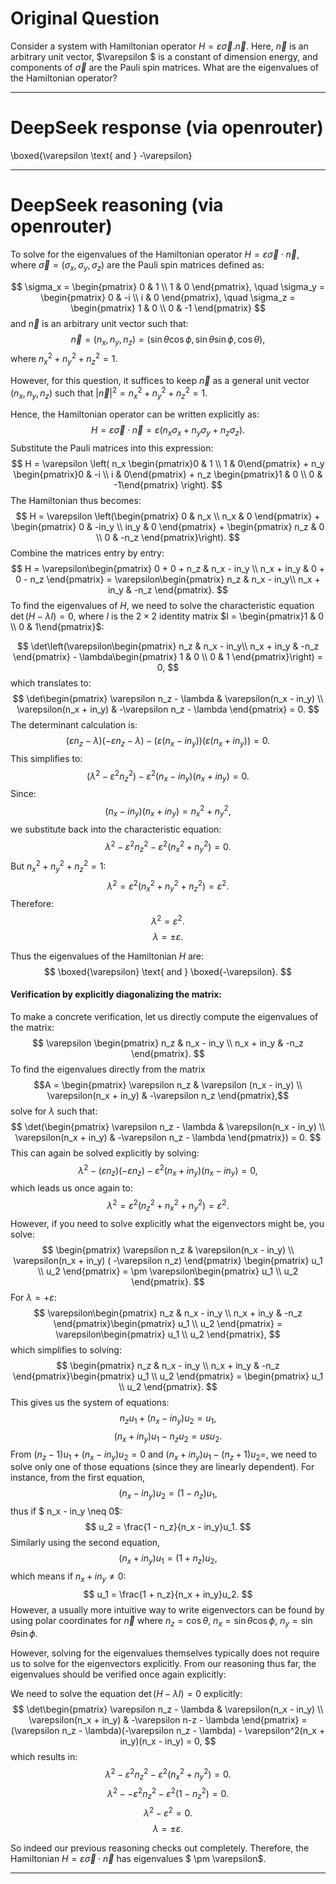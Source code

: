 # Original Question

Consider a system with Hamiltonian operator $H = \varepsilon \vec{\sigma}.\vec{n}$. Here, $\vec{n}$ is an arbitrary unit vector, $\varepsilon $ is a constant of dimension energy, and components of $\vec{\sigma}$ are the Pauli spin matrices. What are the eigenvalues of the Hamiltonian operator?


---

# DeepSeek response (via openrouter)

\boxed{\varepsilon \text{ and } -\varepsilon}

---

# DeepSeek reasoning (via openrouter)

To solve for the eigenvalues of the Hamiltonian operator $H = \varepsilon \vec{\sigma} \cdot \vec{n}$, where $\vec{\sigma} = (\sigma_x, \sigma_y, \sigma_z)$ are the Pauli spin matrices defined as:

$$
\sigma_x = \begin{pmatrix}
0 & 1 \\
1 & 0
\end{pmatrix}, \quad
\sigma_y = \begin{pmatrix}
0 & -i \\
i & 0
\end{pmatrix}, \quad
\sigma_z = \begin{pmatrix}
1 & 0 \\
0 & -1
\end{pmatrix}
$$
and $\vec{n}$ is an arbitrary unit vector such that:
$$
\vec{n} = (n_x, n_y, n_z) = (\sin\theta\cos\phi, \sin\theta\sin\phi, \cos\theta),
$$
where $n_x^2 + n_y^2 + n_z^2 = 1$.

However, for this question, it suffices to keep $\vec{n}$ as a general unit vector $(n_x, n_y, n_z)$ such that $|\vec{n}|^2 = n_x^2 + n_y^2 + n_z^2 = 1$. 

Hence, the Hamiltonian operator can be written explicitly as:
$$
H = \varepsilon \vec{\sigma} \cdot \vec{n} = \varepsilon (n_x \sigma_x + n_y \sigma_y + n_z \sigma_z).
$$
Substitute the Pauli matrices into this expression:
$$
H = \varepsilon \left( n_x \begin{pmatrix}0 & 1 \\ 1 & 0\end{pmatrix} + n_y \begin{pmatrix}0 & -i \\ i & 0\end{pmatrix} + n_z \begin{pmatrix}1 & 0 \\ 0 & -1\end{pmatrix} \right).
$$
The Hamiltonian thus becomes:
$$
H = \varepsilon \left(\begin{pmatrix}
0 & n_x \\
n_x & 0
\end{pmatrix} +
\begin{pmatrix}
0 & -in_y \\
in_y & 0
\end{pmatrix} +
\begin{pmatrix}
n_z & 0 \\
0 & -n_z
\end{pmatrix}\right).
$$
Combine the matrices entry by entry:
$$
H = \varepsilon\begin{pmatrix}
0 + 0 + n_z & n_x - in_y \\
n_x + in_y & 0 + 0 - n_z
\end{pmatrix} = \varepsilon\begin{pmatrix}
n_z & n_x - in_y\\
n_x + in_y & -n_z
\end{pmatrix}.
$$
To find the eigenvalues of $H$, we need to solve the characteristic equation $\det(H - \lambda I) = 0$, where $I$ is the $2 \times 2$ identity matrix $I = \begin{pmatrix}1 & 0 \\ 0 & 1\end{pmatrix}$:

$$
\det\left(\varepsilon\begin{pmatrix}
n_z & n_x - in_y\\
n_x + in_y & -n_z
\end{pmatrix} - \lambda\begin{pmatrix}
1 & 0 \\ 0 & 1
\end{pmatrix}\right) = 0,
$$
which translates to:
$$
\det\begin{pmatrix}
\varepsilon n_z - \lambda & \varepsilon(n_x - in_y) \\
\varepsilon(n_x + in_y) & -\varepsilon n_z - \lambda
\end{pmatrix} = 0.
$$
The determinant calculation is:
$$
(\varepsilon n_z - \lambda)(-\varepsilon n_z - \lambda) - (\varepsilon(n_x - in_y))(\varepsilon(n_x + in_y)) = 0.
$$
This simplifies to:
$$
(\lambda^2 - \varepsilon^2 n_z^2) - \varepsilon^2 (n_x - i n_y)(n_x + i n_y) = 0.
$$
Since:
$$
(n_x - i n_y)(n_x + i n_y) = n_x^2 + n_y^2,
$$
we substitute back into the characteristic equation:
$$
\lambda^2 - \varepsilon^2 n_z^2 - \varepsilon^2(n_x^2 + n_y^2) = 0.
$$
But $n_x^2 + n_y^2 + n_z^2 = 1$:
$$
\lambda^2 = \varepsilon^2 (n_x^2 + n_y^2 + n_z^2) = \varepsilon^2.
$$
Therefore:
$$
\lambda^2 = \varepsilon^2.
$$
$$
\lambda = \pm \varepsilon.
$$

Thus the eigenvalues of the Hamiltonian $H$ are:
$$
\boxed{\varepsilon} \text{ and } \boxed{-\varepsilon}.
$$

#### Verification by explicitly diagonalizing the matrix:
To make a concrete verification, let us directly compute the eigenvalues of the matrix:
$$
\varepsilon \begin{pmatrix}
n_z & n_x - in_y \\
n_x + in_y & -n_z
\end{pmatrix}.
$$
To find the eigenvalues directly from the matrix $$A = \begin{pmatrix}
\varepsilon n_z & \varepsilon (n_x - in_y) \\
\varepsilon(n_x + in_y) & -\varepsilon n_z
\end{pmatrix},$$
solve for $\lambda$ such that:
$$
\det(\begin{pmatrix}
\varepsilon n_z - \lambda & \varepsilon(n_x - in_y) \\
\varepsilon(n_x + in_y) & -\varepsilon n_z - \lambda
\end{pmatrix}) = 0.
$$
This can again be solved explicitly by solving:
$$
\lambda^2 - (\varepsilon n_z)(-\varepsilon n_z) - \varepsilon^2(n_x + in_y)(n_x - in_y) = 0,
$$
which leads us once again to:
$$
\lambda^2 = \varepsilon^2(n_z^2 + n_x^2 + n_y^2) = \varepsilon^2.
$$
However, if you need to solve explicitly what the eigenvectors might be, you solve:
$$
\begin{pmatrix}
\varepsilon n_z & \varepsilon(n_x - in_y) \\
\varepsilon(n_x + in_y) ( -\varepsilon n_z)
\end{pmatrix} \begin{pmatrix}
u_1 \\ u_2
\end{pmatrix} = \pm \varepsilon\begin{pmatrix}
u_1 \\ u_2
\end{pmatrix}.
$$
For $\lambda = +\varepsilon$:
$$
\varepsilon\begin{pmatrix}
n_z & n_x - in_y \\
n_x + in_y & -n_z
\end{pmatrix}\begin{pmatrix}
u_1 \\ u_2
\end{pmatrix} = \varepsilon\begin{pmatrix}
u_1 \\ u_2
\end{pmatrix},
$$
which simplifies to solving:
$$
\begin{pmatrix}
n_z & n_x - in_y \\
n_x + in_y & -n_z
\end{pmatrix}\begin{pmatrix}
u_1 \\ u_2
\end{pmatrix} = \begin{pmatrix}
u_1 \\ u_2
\end{pmatrix}.
$$
This gives us the system of equations:
$$
n_z u_1 + (n_x - in_y) u_2 = u_1,
$$
$$
(n_x + in_y) u_1 - n_z u_2 = usu_2.
$$
From $(n_z - 1)u_1 + (n_x - in_y)u_2 = 0$ and $(n_x + in_y)u_1 - (n_z + 1)u_2 =$, we need to solve only one of those equations (since they are linearly dependent). For instance, from the first equation,
$$
(n_x - in_y)u_2 = (1 - n_z)u_1,
$$
thus if $ n_x - in_y \neq 0$:
$$
u_2 = \frac{1 - n_z}{n_x - in_y}u_1.
$$
Similarly using the second equation,
$$
(n_x + in_y)u_1 = (1 + n_z)u_2,
$$
which means if $n_x + in_y \neq 0$:
$$
u_1 = \frac{1 + n_z}{n_x + in_y}u_2.
$$
However, a usually more intuitive way to write eigenvectors can be found by using polar coordinates for $\vec{n}$ where $n_z = \cos\theta$, $n_x = \sin\theta\cos\phi$, $n_y = \sin\theta\sin\phi$.

However, solving for the eigenvalues themselves typically does not require us to solve for the eigenvectors explicitly. From our reasoning thus far, the eigenvalues should be verified once again explicitly:

We need to solve the equation $\det(H - \lambda I) = 0$ explicitly:
$$
\det\begin{pmatrix}
\varepsilon n_z - \lambda & \varepsilon(n_x - in_y) \\
\varepsilon(n_x + in_y) & -\varepsilon n-z - \lambda
\end{pmatrix} = (\varepsilon n_z - \lambda)(-\varepsilon n_z - \lambda) - \varepsilon^2(n_x + in_y)(n_x - in_y) = 0,
$$
which results in:
$$
\lambda^2 - \varepsilon^2 n_z^2 - \varepsilon^2(n_x^2 + n_y^2) = 0.
$$
$$
\lambda^2 - -\varepsilon^2 n_z^2 - \varepsilon^2(1 - n_z^2) = 0.
$$
$$
\lambda^2 - \varepsilon^2 = 0.
$$
$$
\lambda = \pm \varepsilon.
$$

So indeed our previous reasoning checks out completely. Therefore, the Hamiltonian $H = \varepsilon \vec{\sigma} \cdot \vec{n}$ has eigenvalues $ \pm \varepsilon$.


---

